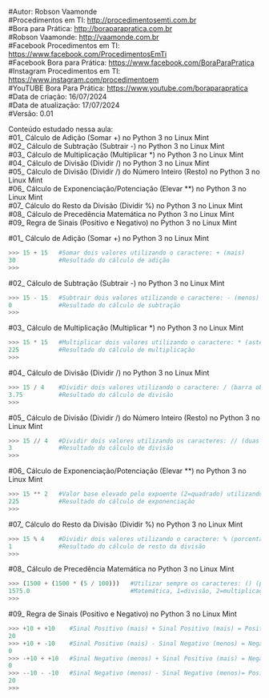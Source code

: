 #Autor: Robson Vaamonde<br>
#Procedimentos em TI: http://procedimentosemti.com.br<br>
#Bora para Prática: http://boraparapratica.com.br<br>
#Robson Vaamonde: http://vaamonde.com.br<br>
#Facebook Procedimentos em TI: https://www.facebook.com/ProcedimentosEmTi<br>
#Facebook Bora para Prática: https://www.facebook.com/BoraParaPratica<br>
#Instagram Procedimentos em TI: https://www.instagram.com/procedimentoem<br>
#YouTUBE Bora Para Prática: https://www.youtube.com/boraparapratica<br>
#Data de criação: 16/07/2024<br>
#Data de atualização: 17/07/2024<br>
#Versão: 0.01<br>

Conteúdo estudado nessa aula:<br>
#01_ Cálculo de Adição (Somar +) no Python 3 no Linux Mint<br>
#02_ Cálculo de Subtração (Subtrair -) no Python 3 no Linux Mint<br>
#03_ Cálculo de Multiplicação (Multiplicar *) no Python 3 no Linux Mint<br>
#04_ Cálculo de Divisão (Dividir /) no Python 3 no Linux Mint<br>
#05_ Cálculo de Divisão (Dividir /) do Número Inteiro (Resto) no Python 3 no Linux Mint<br>
#06_ Cálculo de Exponenciação/Potenciação (Elevar **) no Python 3 no Linux Mint<br>
#07_ Cálculo do Resto da Divisão (Dividir %) no Python 3 no Linux Mint<br>
#08_ Cálculo de Precedência Matemática no Python 3 no Linux Mint<br>
#09_ Regra de Sinais (Positivo e Negativo) no Python 3 no Linux Mint<br>

#01_ Cálculo de Adição (Somar +) no Python 3 no Linux Mint<br>
```python
>>> 15 + 15   #Somar dois valores utilizando o caractere: + (mais)
30            #Resultado do cálculo de adição
>>>
```

#02_ Cálculo de Subtração (Subtrair -) no Python 3 no Linux Mint<br>
```python
>>> 15 - 15   #Subtrair dois valores utilizando o caractere: - (menos)
0             #Resultado do cálculo de subtração
>>>
```

#03_ Cálculo de Multiplicação (Multiplicar *) no Python 3 no Linux Mint<br>
```python
>>> 15 * 15   #Multiplicar dois valores utilizando o caractere: * (asterisco)
225           #Resultado do cálculo de multiplicação
>>>
```

#04_ Cálculo de Divisão (Dividir /) no Python 3 no Linux Mint<br>
```python
>>> 15 / 4    #Dividir dois valores utilizando o caractere: / (barra oblíqua)
3.75          #Resultado do cálculo de divisão
>>>
```

#05_ Cálculo de Divisão (Dividir /) do Número Inteiro (Resto) no Python 3 no Linux Mint<br>
```python
>>> 15 // 4   #Dividir dois valores utilizando os caracteres: // (duas barras oblíqua)
3             #Resultado do cálculo de divisão
>>>
```

#06_ Cálculo de Exponenciação/Potenciação (Elevar **) no Python 3 no Linux Mint<br>
```python
>>> 15 ** 2   #Valor base elevado pelo expoente (2=quadrado) utilizando os caracteres: ** (dois asterisco)
225           #Resultado do cálculo de exponenciação
>>>
```

#07_ Cálculo do Resto da Divisão (Dividir %) no Python 3 no Linux Mint<br>
```python
>>> 15 % 4    #Dividir dois valores utilizando o caractere: % (porcentagem)
1             #Resultado do cálculo de resto da divisão
>>>
```

#08_ Cálculo de Precedência Matemática no Python 3 no Linux Mint<br>
```python
>>> (1500 + (1500 * (5 / 100)))   #Utilizar sempre os caracteres: () (parênteses) para quebrar a ordem da precedência
1575.0                            #Matemática, 1=divisão, 2=multiplicação e 3=adição (IGUAL AO MICROSOFT OFFICE EXCEL)
>>>
```

#09_ Regra de Sinais (Positivo e Negativo) no Python 3 no Linux Mint<br>
```python
>>> +10 + +10    #Sinal Positivo (mais) + Sinal Positivo (mais) = Positivo (mais)
20
>>> +10 + -10    #Sinal Positivo (mais) - Sinal Negativo (menos) = Negativo (menos)
0
>>> -+10 + +10   #Sinal Negativo (menos) + Sinal Positivo (mais) = Negativo (menos)
0
>>> --10 - -10   #Sinal Negativo (menos) - Sinal Negativo (menos)= Positivo (mais)
20
>>>
```